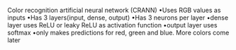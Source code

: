 Color recognition artificial neural network (CRANN)
•Uses RGB values as inputs
•Has 3 layers(input, dense, output)
•Has 3 neurons per layer
•dense layer uses ReLU or leaky ReLU as activation function
•output layer uses softmax
•only makes predictions for red, green and blue. More colors come later
